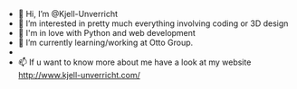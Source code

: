 - 👋 Hi, I’m @Kjell-Unverricht
- 👀 I’m interested in pretty much everything involving coding or 3D design
- 🔧 I'm in love with Python and web development
- 🌱 I’m currently learning/working at Otto Group.
- 
- 📫 If u want to know more about me have a look at my website http://www.kjell-unverricht.com/
